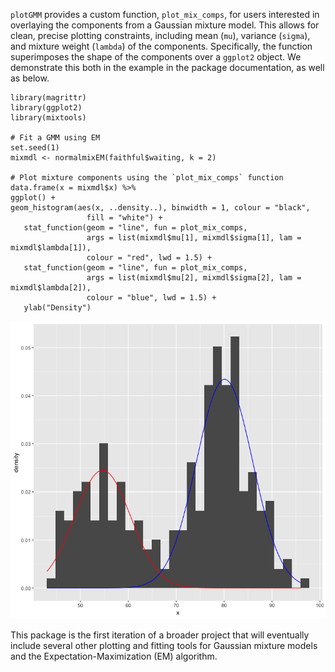 `plotGMM` provides a custom function, `plot_mix_comps`, for users interested in overlaying the components from a Gaussian mixture model. This allows for clean, precise plotting constraints, including mean (`mu`), variance (`sigma`), and mixture weight (`lambda`) of the components. Specifically, the function superimposes the shape of the components over a `ggplot2` object. We demonstrate this both in the example in the package documentation, as well as below.

```{r }
library(magrittr)
library(ggplot2)
library(mixtools)

# Fit a GMM using EM
set.seed(1)
mixmdl <- normalmixEM(faithful$waiting, k = 2)

# Plot mixture components using the `plot_mix_comps` function
data.frame(x = mixmdl$x) %>%
ggplot() +
geom_histogram(aes(x, ..density..), binwidth = 1, colour = "black",
                 fill = "white") +
   stat_function(geom = "line", fun = plot_mix_comps,
                 args = list(mixmdl$mu[1], mixmdl$sigma[1], lam = mixmdl$lambda[1]),
                 colour = "red", lwd = 1.5) +
   stat_function(geom = "line", fun = plot_mix_comps,
                 args = list(mixmdl$mu[2], mixmdl$sigma[2], lam = mixmdl$lambda[2]),
                 colour = "blue", lwd = 1.5) +
   ylab("Density")
```

![Histogram of Old Faithful](faithful.png)

This package is the first iteration of a broader project that will eventually include several other plotting and fitting tools for Gaussian mixture models and the Expectation-Maximization (EM) algorithm.
